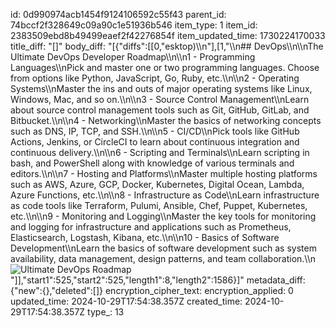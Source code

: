 id: 0d990974acb1454f9124106592c55f43
parent_id: 74bccf2f328649c09a90c1e51936b546
item_type: 1
item_id: 2383509ebd8b49499eaef2f42276854f
item_updated_time: 1730224170033
title_diff: "[]"
body_diff: "[{\"diffs\":[[0,\"esktop)\\\n\"],[1,\"\\\n## DevOps\\\n\\\nThe Ultimate DevOps Developer Roadmap\\\n\\\n1 - Programming Languages\\\nPick and master one or two programming languages. Choose from options like Python, JavaScript, Go, Ruby, etc.\\\n\\\n2 - Operating Systems\\\nMaster the ins and outs of major operating systems like Linux, Windows, Mac, and so on.\\\n\\\n3 - Source Control Management\\\nLearn about source control management tools such as Git, GitHub, GitLab, and Bitbucket.\\\n\\\n4 - Networking\\\nMaster the basics of networking concepts such as DNS, IP, TCP, and SSH.\\\n\\\n5 - CI/CD\\\nPick tools like GitHub Actions, Jenkins, or CircleCI to learn about continuous integration and continuous delivery.\\\n\\\n6 - Scripting and Terminals\\\nLearn scripting in bash, and PowerShell along with knowledge of various terminals and editors.\\\n\\\n7 - Hosting and Platforms\\\nMaster multiple hosting platforms such as AWS, Azure, GCP, Docker, Kubernetes, Digital Ocean, Lambda, Azure Functions, etc.\\\n\\\n8 - Infrastructure as Code\\\nLearn infrastructure as code tools like Terraform, Pulumi, Ansible, Chef, Puppet, Kubernetes, etc.\\\n\\\n9 - Monitoring and Logging\\\nMaster the key tools for monitoring and logging for infrastructure and applications such as Prometheus, Elasticsearch, Logstash, Kibana, etc.\\\n\\\n10 - Basics of Software Development\\\nLearn the basics of software development such as system availability, data management, design patterns, and team collaboration.\\\n ![Ultimate DevOps Roadmap](https://media.licdn.com/dms/image/v2/D4E22AQE-WZXGNIgJug/feedshare-shrink_800/feedshare-shrink_800/0/1730216714753?e=1733356800&v=beta&t=btPvTGTodqJwetVCr3fl9-HdbsrehmkFLzB9eTbu0so)\"]],\"start1\":525,\"start2\":525,\"length1\":8,\"length2\":1586}]"
metadata_diff: {"new":{},"deleted":[]}
encryption_cipher_text: 
encryption_applied: 0
updated_time: 2024-10-29T17:54:38.357Z
created_time: 2024-10-29T17:54:38.357Z
type_: 13